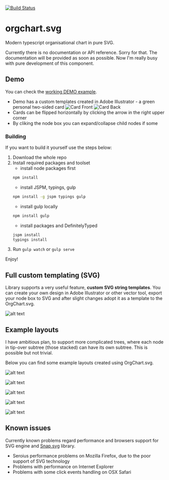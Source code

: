 [![Build Status](https://travis-ci.org/BrightShadow/orgchart.svg.svg?branch=travis)](https://travis-ci.org/BrightShadow/orgchart.svg) 

# orgchart.svg
Modern typescript organisational chart in pure SVG.

Currently there is no documentation or API reference. Sorry for that. The documentation will be provided as soon as possible. Now I'm really busy with pure development of this component.

## Demo
You can check the [working DEMO example](http://13.80.66.33/orgchart.svg/ "Working demo example").

- Demo has a custom templates created in Adobe Illustrator - a green personal two-sided card
![Card Front](https://nabuiw-bn1305.files.1drv.com/y3mHIZik-T3MH0Y-1BcAzlBWK6lQPVu8iceP7_1c-6xyumiSK6q5DRTYYkhfgRcQQdpxJ2Odb1cpnLe1w_5JrkrrDHnex1ujeoloRhkze0ZylMW9sDPFIlLEvPkrdFvej0hayp0duPNImLmh7NZiVps9Q?width=256&height=135&cropmode=none "OrgChart box front side")
![Card Back](https://nqbuiw-bn1305.files.1drv.com/y3mI8s7ux3rjC5LXSYGSzOSEx-gg7AN2TqECgG9CJsjaf5cPpB42rbzIFfNxsQFPqs-G2z5Fwr1ZAauoywPxWSYgS3fRcBc_fkHljPr6mtmrjFcBz6csfRqlEQnKxg_Ljf7eIQfvB1lt851i-zcGXznDw?width=256&height=129&cropmode=none "OrgChart box back side")
- Cards can be flipped horizontally by clicking the arrow in the right upper corner
- By cliking the node box you can expand/collapse child nodes if some

### Building
If you want to build it yourself use the steps below:

1. Download the whole repo
2. Install required packages and toolset
	* install node packages first
	```bash
	npm install 
	```
	* install JSPM, typings, gulp
	```bash
	npm install -g jspm typings gulp
	```
	* install gulp locally
	```bash
	npm install gulp
	```	
	* install packages and DefinitelyTyped
	```bash
	jspm install
	typings install
	```	
3. Run `gulp watch` or `gulp serve`	

Enjoy!

## Full custom templating (SVG)
Library supports a very useful feature, **custom SVG string templates**. You can create your own design in Adobe Illustrator or other vector tool, export your node box to SVG and after slight changes adopt it as a template to the OrgChart.svg.

![alt text][example_template]

## Example layouts

I have ambitious plan, to support more complicated trees, where each node in tip-over subtree (those stacked) can have its own subtree. This is possible but not trivial.

Below you can find some example layouts created using OrgChart.svg.

![alt text][example1]

![alt text][example2]

![alt text][example3]

![alt text][example4]

![alt text][example5]



[example_template]: https://ddbsoa-bn1305.files.1drv.com/y3mV6C3lS_MjSQFvuHT4xQH3NYi9-phnei6_Kb5RBP6LpzT9KAlcyXt_MXGp0_7Vf1HWQD8Sxn_Y_5K0WTCEebYe-6kqX6mOwA9cQtfCerqOf_SCtb2mNeLn_Mu2WdbW9uEYAhKJkWWRTAC4GVEfNi4Rg?width=1690&height=954&cropmode=none "Example templated layout using custom SVG code"

[example1]: https://zajiug-bn1305.files.1drv.com/y3mbrSSK3JtxHwyOpCwRJnssCgJwyPOI70sLtI4iB1GZpdhjm_yLArqjCkpiq1LFizL6FlmzjZAZJ7u6K__ihm1YVO_F3XarplXt6uoe1FNq_JaPmsMEY1kZetwWM90PcC1KlQqG99A7cJdJ9uuVFHJuaanLHACD36YUtfvJAAcZEc?width=1078&height=653&cropmode=none "Example nodes 1"
[example2]: https://zqjiug-bn1305.files.1drv.com/y3mJ5RQmH5Ms2i7AUi_Qz_DSnOEk08ylPzX9Bv1FOsuPLJMYfh44ES_4Por00RsDGKqPINf48OcEx88dxngG3OsI_hwhdt6htMvkj0ioCUH0EXFVbqbljRejtG66n1oFGy_Dfew_sCgeoruiu5-qp3yTnDHC1NN3qIUSPH7U0deSZY?width=1473&height=587&cropmode=none "Example nodes 2"
[example3]: https://bkjiug-bn1305.files.1drv.com/y3mGlf0eI0YcOK1wN8SviGgR5E6amPnOLm9ZnelYbjchm-i9s-JTX9xbUkzPkHKn3HWDpGhDODCKhazibdZS5Oss9dlVm2ZxdTnw6LMwDwoACeA3DaQuuMkgbfACzYTiuWk4dhEaDd70UsRjiTyO4F5f7NTULdOc-OigxWgwZmy4dI?width=589&height=580&cropmode=none "Example nodes 3"
[example4]: https://zkizga-bn1305.files.1drv.com/y3m8lmFguK5fUyf6zk27OTVVX6Ozv2X9VfkDzhnIfDeYG88Y3Dnv7twLY9J1l74QMQbZ4tDUY4z_85JK9327RNC70XULZXRfNezLRNQN2vPk6HrWw0kwedP9qtRzHbjAjo7Qk_sFIQLvFxAY9xp9utkzL7tyPDS6lQydupgAvJrCmQ?width=1052&height=587&cropmode=none "Example nodes 4"
[example5]: https://a6jiug-bn1305.files.1drv.com/y3mSwhgRzEp59e0lkhJoVUP0iR1BAudYqz9CztBeWhhUD7GFZPHn8rDOTmwzVS8Xezw8j9keAJzsJ0uPgld1MjJHhXehAps7AqE5Jh5AjdjWOiAnHLeeIVpoobL06N4YjDi5Cw0T7bt05WwJwKiI1vvaZuVUM9G3bgC6yIqpeoX_gk?width=722&height=579&cropmode=none "Example nodes 5"


## Known issues
Currently known problems regard performance and browsers support for SVG engine and [Snap.svg](http://snapsvg.io/ "Snap.svg library home page") library.
 - Seroius performance problems on Mozilla Firefox, due to the poor support of SVG technology
 - Problems with performance on Internet Explorer
 - Problems with some click events handling on OSX Safari
